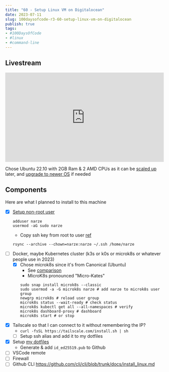 ```yaml
---
title: "60 - Setup Linux VM on Digitalocean"
date: 2023-07-11
slug: 100daysofcode-r3-60-setup-linux-vm-on-digitalocean
publish: true
tags:
- #100DaysOfCode 
- #linux 
- #command-line 
---
```


## Livestream

<iframe width="100%" style="aspect-ratio: 16 / 9;" src="https://www.youtube.com/embed/1HN6Sh4Shvg" title="YouTube video player" frameborder="0" allow="accelerometer; autoplay; clipboard-write; encrypted-media; gyroscope; picture-in-picture; web-share" allowfullscreen></iframe>

Chose Ubuntu 22.10 with 2GB Ram & 2 AMD CPUs as it can be [scaled up](https://docs.digitalocean.com/products/droplets/how-to/resize/) later, and [upgrade to newer OS](https://docs.digitalocean.com/products/droplets/how-to/kernel/upgrade) if needed

## Components

Here are what I planned to install to this machine

- [x] [Setup non-root user](https://www.digitalocean.com/community/tutorials/initial-server-setup-with-ubuntu-20-04#step-2-creating-a-new-user) 
    ```shell
    adduser narze
    usermod -aG sudo narze
    ```
    - Copy ssh key from root to user [ref](https://www.digitalocean.com/community/tutorials/initial-server-setup-with-ubuntu-20-04#if-the-root-account-uses-ssh-key-authentication)
    ```shell
    rsync --archive --chown=narze:narze ~/.ssh /home/narze
    ```
- [ ] Docker, maybe Kubernetes cluster (k3s or k0s or microk8s or whatever people use in 2023)
    - [x] Chose microk8s since it's from Canonical (Ubuntu) 
        - See [comparison](https://microk8s.io/compare)
        - MicroK8s pronounced "Micro-Kates"
        ```shell
        sudo snap install microk8s --classic
        sudo usermod -a -G microk8s narze # add narze to microk8s user group
        newgrp microk8s # reload user group
        microk8s status --wait-ready # check status
        microk8s kubectl get all --all-namespaces # verify
        microk8s dashboard-proxy # dashboard
        microk8s start # or stop
        ```
- [x] Tailscale so that I can connect to it without remembering the IP?
    - `curl -fsSL https://tailscale.com/install.sh | sh`
    - [ ] Setup ssh alias and add it to my dotfiles
- [x] Setup [my dotfiles](https://github.com/narze/dotfiles)
    - Generate & add `id_ed25519.pub` to Github
- [ ] VSCode remote
- [ ] Firewall
- [ ] Github CLI https://github.com/cli/cli/blob/trunk/docs/install_linux.md